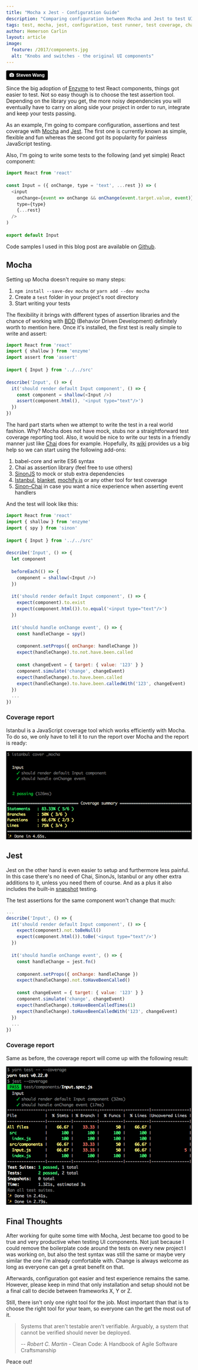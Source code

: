 ```yaml
---
title: "Mocha x Jest - Configuration Guide"
description: "Comparing configuration between Mocha and Jest to test UI components"
tags: test, mocha, jest, configuration, test runner, test coverage, chai, sinonjs, istanbul
author: Hemerson Carlin
layout: article
image:
  feature: /2017/components.jpg
  alt: "Knobs and switches - the original UI components"
---
```


<a style="background-color:black;color:white;text-decoration:none;padding:4px 6px;font-family:-apple-system, BlinkMacSystemFont, &quot;San Francisco&quot;, &quot;Helvetica Neue&quot;, Helvetica, Ubuntu, Roboto, Noto, &quot;Segoe UI&quot;, Arial, sans-serif;font-size:12px;font-weight:bold;line-height:1.2;display:inline-block;border-radius:3px;" href="http://unsplash.com/@stevenfs?utm_campaign=photographer-credit" target="_blank" rel="noopener noreferrer" title="Download free do whatever you want high-resolution photos from Steven Wang"><span style="display:inline-block;padding:2px 3px;"><svg xmlns="http://www.w3.org/2000/svg" style="height:12px;width:auto;position:relative;vertical-align:middle;top:-1px;fill:white;" viewBox="0 0 32 32"><title></title><path d="M20.8 18.1c0 2.7-2.2 4.8-4.8 4.8s-4.8-2.1-4.8-4.8c0-2.7 2.2-4.8 4.8-4.8 2.7.1 4.8 2.2 4.8 4.8zm11.2-7.4v14.9c0 2.3-1.9 4.3-4.3 4.3h-23.4c-2.4 0-4.3-1.9-4.3-4.3v-15c0-2.3 1.9-4.3 4.3-4.3h3.7l.8-2.3c.4-1.1 1.7-2 2.9-2h8.6c1.2 0 2.5.9 2.9 2l.8 2.4h3.7c2.4 0 4.3 1.9 4.3 4.3zm-8.6 7.5c0-4.1-3.3-7.5-7.5-7.5-4.1 0-7.5 3.4-7.5 7.5s3.3 7.5 7.5 7.5c4.2-.1 7.5-3.4 7.5-7.5z"></path></svg></span><span style="display:inline-block;padding:2px 3px;">Steven Wang</span></a>

Since the big adoption of [Enzyme](https://github.com/airbnb/enzyme) to test React components, things got easier to test.
Not so easy though is to choose the test assertion tool.
Depending on the library you get, the more noisy dependencies you will eventually have to carry on along side your project in order to run, integrate and keep your tests passing.

As an example, I'm going to compare configuration, assertions and test coverage with [Mocha](https://mochajs.org/) and [Jest](https://facebook.github.io/jest/).
The first one is currently known as simple, flexible and fun whereas the second got its popularity for painless JavaScript testing.

Also, I'm going to write some tests to the following (and yet simple) React component:

```javascript
import React from 'react'

const Input = ({ onChange, type = 'text', ...rest }) => (
  <input
    onChange={event => onChange && onChange(event.target.value, event)}
    type={type}
    {...rest}
  />
)

export default Input
```

Code samples I used in this blog post are available on [Github](https://github.com/mersocarlin/testing-with-jest-and-mocha).

## Mocha

Setting up Mocha doesn't require so many steps:

1. `npm install --save-dev mocha` or `yarn add --dev mocha`
2. Create a `test` folder in your project's root directory
3. Start writing your tests

The flexibility it brings with different types of assertion libraries and the chance of working with [BDD](https://en.wikipedia.org/wiki/Behavior-driven_development) (Behavior Driven Development) definitely worth to mention here.
Once it's installed, the first test is really simple to write and assert:

```javascript
import React from 'react'
import { shallow } from 'enzyme'
import assert from 'assert'

import { Input } from '../../src'

describe('Input', () => {
  it('should render default Input component', () => {
    const component = shallow(<Input />)
    assert(component.html(), '<input type="text"/>')
  })
})
```

The hard part starts when we attempt to write the test in a real world fashion.
Why? Mocha does not have mock, stubs nor a straightforward test coverage reporting tool.
Also, it would be nice to write our tests in a friendly manner just like [Chai](http://chaijs.com/) does for example.
Hopefully, its [wiki](https://github.com/mochajs/mocha/wiki) provides us a big help so we can start using the following add-ons:

1. babel-core and write ES6 syntax
2. Chai as assertion library (feel free to use others)
3. [SinonJS](http://sinonjs.org/) to mock or stub extra dependencies
4. [Istanbul](https://github.com/gotwarlost/istanbul), [blanket](https://github.com/alex-seville/blanket), [mochify.js](https://github.com/mantoni/mochify.js) or any other tool for test coverage
5. [Sinon–Chai](https://github.com/domenic/sinon-chai) in case you want a nice experience when asserting event handlers

And the test will look like this:

```javascript
import React from 'react'
import { shallow } from 'enzyme'
import { spy } from 'sinon'

import { Input } from '../../src'

describe('Input', () => {
  let component

  beforeEach(() => {
    component = shallow(<Input />)
  })

  it('should render default Input component', () => {
    expect(component).to.exist
    expect(component.html()).to.equal('<input type="text"/>')
  })

  it('should handle onChange event', () => {
    const handleChange = spy()

    component.setProps({ onChange: handleChange })
    expect(handleChange).to.not.have.been.called

    const changeEvent = { target: { value: '123' } }
    component.simulate('change', changeEvent)
    expect(handleChange).to.have.been.called
    expect(handleChange).to.have.been.calledWith('123', changeEvent)
  })
  ...
})
```

### Coverage report

Istanbul is a JavaScript coverage tool which works efficiently with Mocha.
To do so, we only have to tell it to run the report over Mocha and the report is ready:

![Istanbul Coverage Report](../2017/istanbul-coverage-report.png)

## Jest

Jest on the other hand is even easier to setup and furthermore less painful.
In this case there's no need of Chai, SinonJs, Istanbul or any other extra additions to it, unless you need them of course.
And as a plus it also includes the built-in [snapshot](https://facebook.github.io/jest/blog/2016/07/27/jest-14.html) testing.

The test assertions for the same component won't change that much:

```javascript
...
describe('Input', () => {
  it('should render default Input component', () => {
    expect(component).not.toBeNull()
    expect(component.html()).toBe('<input type="text"/>')
  })

  it('should handle onChange event', () => {
    const handleChange = jest.fn()

    component.setProps({ onChange: handleChange })
    expect(handleChange).not.toHaveBeenCalled()

    const changeEvent = { target: { value: '123' } }
    component.simulate('change', changeEvent)
    expect(handleChange).toHaveBeenCalledTimes(1)
    expect(handleChange).toHaveBeenCalledWith('123', changeEvent)
  })
  ...
})
```

### Coverage report

Same as before, the coverage report will come up with the following result:

![Jest Coverage Report](../2017/jest-coverage-report.png)

## Final Thoughts

After working for quite some time with Mocha, Jest became too good to be true and very productive when testing UI components.
Not just because I could remove the boilerplate code around the tests on every new project I was working on, but also the test syntax was still the same or maybe very similar the one I'm already comfortable with.
Change is always welcome as long as everyone can get a great benefit on that.

Afterwards, configuration got easier and test experience remains the same.
However, please keep in mind that only installation and setup should not be a final call to decide between frameworks X, Y or Z.

Still, there isn't only one right tool for the job.
Most important than that is to choose the right tool for your team, so everyone can the get the most out of it.

> Systems that aren't testable aren't verifiable. Arguably, a system that cannot be verified should never be deployed.
>
> -- <cite>Robert C. Martin</cite> - Clean Code: A Handbook of Agile Software Craftsmanship

Peace out!
